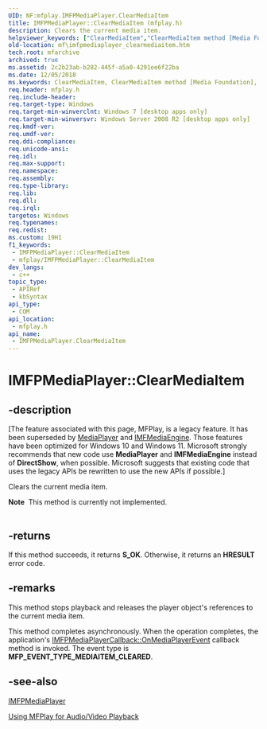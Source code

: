 ```yaml
---
UID: NF:mfplay.IMFPMediaPlayer.ClearMediaItem
title: IMFPMediaPlayer::ClearMediaItem (mfplay.h)
description: Clears the current media item.
helpviewer_keywords: ["ClearMediaItem","ClearMediaItem method [Media Foundation]","ClearMediaItem method [Media Foundation]","IMFPMediaPlayer interface","IMFPMediaPlayer interface [Media Foundation]","ClearMediaItem method","IMFPMediaPlayer.ClearMediaItem","IMFPMediaPlayer::ClearMediaItem","mf.imfpmediaplayer_clearmediaitem","mfplay/IMFPMediaPlayer::ClearMediaItem"]
old-location: mf\imfpmediaplayer_clearmediaitem.htm
tech.root: mfarchive
archived: true
ms.assetid: 2c2b23ab-b282-445f-a5a0-4291ee6f22ba
ms.date: 12/05/2018
ms.keywords: ClearMediaItem, ClearMediaItem method [Media Foundation], ClearMediaItem method [Media Foundation],IMFPMediaPlayer interface, IMFPMediaPlayer interface [Media Foundation],ClearMediaItem method, IMFPMediaPlayer.ClearMediaItem, IMFPMediaPlayer::ClearMediaItem, mf.imfpmediaplayer_clearmediaitem, mfplay/IMFPMediaPlayer::ClearMediaItem
req.header: mfplay.h
req.include-header: 
req.target-type: Windows
req.target-min-winverclnt: Windows 7 [desktop apps only]
req.target-min-winversvr: Windows Server 2008 R2 [desktop apps only]
req.kmdf-ver: 
req.umdf-ver: 
req.ddi-compliance: 
req.unicode-ansi: 
req.idl: 
req.max-support: 
req.namespace: 
req.assembly: 
req.type-library: 
req.lib: 
req.dll: 
req.irql: 
targetos: Windows
req.typenames: 
req.redist: 
ms.custom: 19H1
f1_keywords:
 - IMFPMediaPlayer::ClearMediaItem
 - mfplay/IMFPMediaPlayer::ClearMediaItem
dev_langs:
 - c++
topic_type:
 - APIRef
 - kbSyntax
api_type:
 - COM
api_location:
 - mfplay.h
api_name:
 - IMFPMediaPlayer.ClearMediaItem
---
```


# IMFPMediaPlayer::ClearMediaItem


## -description

\[The feature associated with this page, MFPlay, is a legacy feature. It has been superseded by [MediaPlayer](/uwp/api/Windows.Media.Playback.MediaPlayer) and  [IMFMediaEngine](/windows/win32/api/mfmediaengine/nn-mfmediaengine-imfmediaengine). Those features have been optimized for Windows 10 and Windows 11. Microsoft strongly recommends that new code use **MediaPlayer** and **IMFMediaEngine** instead of **DirectShow**, when possible. Microsoft suggests that existing code that uses the legacy APIs be rewritten to use the new APIs if possible.\]


Clears the current media item.
<div class="alert"><b>Note</b>  This method is currently not implemented.</div><div> </div>



## -returns

If this method succeeds, it returns <b>S_OK</b>. Otherwise, it returns an <b>HRESULT</b> error code.

## -remarks

This method stops playback and releases the player object's references to the current media item.

This method completes asynchronously.  When the operation completes, the application's <a href="/windows/desktop/api/mfplay/nf-mfplay-imfpmediaplayercallback-onmediaplayerevent">IMFPMediaPlayerCallback::OnMediaPlayerEvent</a> callback method is invoked. The event type is <b>MFP_EVENT_TYPE_MEDIAITEM_CLEARED</b>.

## -see-also

<a href="/windows/desktop/api/mfplay/nn-mfplay-imfpmediaplayer">IMFPMediaPlayer</a>



<a href="/windows/desktop/medfound/using-mfplay-for-audio-video-playback">Using MFPlay for Audio/Video Playback</a>

